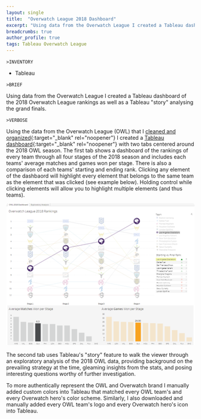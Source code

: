 ```yaml
---
layout: single
title:  "Overwatch League 2018 Dashboard"
excerpt: "Using data from the Overwatch League I created a Tableau dashboard of the 2018 Overwatch League rankings as well as a Tableau \"story\" analysing the grand finals."
breadcrumbs: true
author_profile: true
tags: Tableau Overwatch League
---
```


```
>INVENTORY
```
- Tableau

```
>BRIEF
```
  Using data from the Overwatch League I created a Tableau dashboard of the 2018 Overwatch League rankings as well as a Tableau "story" analysing the grand finals.
  
  
```
>VERBOSE
```
  Using the data from the Overwatch League (OWL) that I [cleaned and organized](/overwatch-league-data-cleanup/){:target="_blank" rel="noopener"} I created a [Tableau dashboard](https://public.tableau.com/app/profile/max.tollefsen/viz/OverwatchLeague2018/OWL2018Dashboard){:target="_blank" rel="noopener"} with two tabs centered around the 2018 OWL season. The first tab shows a dashboard of the rankings of every team through all four stages of the 2018 season and includes each teams' average matches and games won per stage. There is also a comparison of each teams' starting and ending rank. Clicking any element of the dashbaord will highlight every element that belongs to the same team as the element that was clicked (see example below). Holding control while clicking elements will allow you to highlight multiple elements (and thus teams).
  
  ![owl-2018-dashboard-example](/assets/images/owl-2018-dashboard-example.png)
  
  The second tab uses Tableau's "story" feature to walk the viewer through an exploratory analysis of the 2018 OWL data, providing background on the prevailing strategy at the time, gleaming insights from the stats, and posing interesting questions worthy of further investigation.
  
  To more authentically represent the OWL and Overwatch brand I manually added custom colors into Tableau that matched every OWL team's and every Overwatch hero's color scheme. Similarly, I also downloaded and manually added every OWL team's logo and every Overwatch hero's icon into Tableau.
